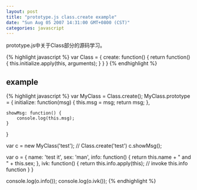 ```yaml
---
layout: post
title: "prototype.js class.create example"
date: "Sun Aug 05 2007 14:31:00 GMT+0800 (CST)"
categories: javascript
---
```


prototype.js中关于Class部分的源码学习。

{% highlight javascript %}
var Class = {
    create: function() {
        return function() {
            this.initialize.apply(this, arguments);
        }
    }
}
{% endhighlight %}

example
-----

{% highlight javascript %}
var MyClass = Class.create();
MyClass.prototype = {
    initialize: function(msg) {
        this.msg = msg;
        return msg;
    },

    showMsg: function() {
        console.log(this.msg);
    }
}

var c = new MyClass('test'); // Class.create('test')
c.showMsg();

var o = {
    name: 'test it',
    sex: 'man',
    info: function() {
        return this.name + " and " + this.sex;
    },
    ivk: function() {
        return this.info.apply(this); // invoke this.info function
    }
}

console.log(o.info());
console.log(o.ivk());
{% endhighlight %}

